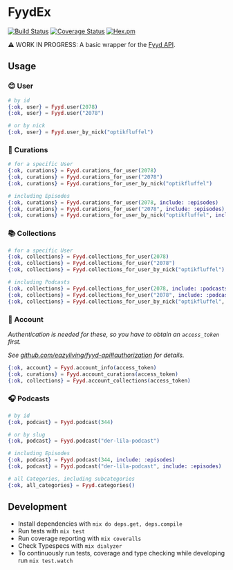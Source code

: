 # FyydEx

[![Build Status](https://travis-ci.org/optikfluffel/fyyd_ex.svg?branch=master)](https://travis-ci.org/optikfluffel/fyyd_ex)
[![Coverage Status](https://coveralls.io/repos/github/optikfluffel/fyyd_ex/badge.svg?branch=master)](https://coveralls.io/github/optikfluffel/fyyd_ex?branch=master)
[![Hex.pm](https://img.shields.io/hexpm/v/fyyd_ex.svg)](https://hex.pm/packages/fyyd_ex)

⚠️ WORK IN PROGRESS: A basic wrapper for the [Fyyd API](https://github.com/eazyliving/fyyd-api).

<!-- TODO: uncomment when ready
## Installation

If [available in Hex](https://hex.pm/docs/publish), the package can be installed
by adding `fyyd_ex` to your list of dependencies in `mix.exs`:

```elixir
def deps do
  [
    {:fyyd_ex, "~> 0.2"}
  ]
end
```

_Also make sure you have these three environtment variables set correctly_:

- `FYYD_CLIENT_ID`
- `FYYD_CLIENT_SECRET`
- `FYYD_OAUTH_CALLBACK_URL`

Documentation can be generated with [ExDoc](https://github.com/elixir-lang/ex_doc)
and published on [HexDocs](https://hexdocs.pm). Once published, the docs can
be found at [https://hexdocs.pm/fyyd_ex](https://hexdocs.pm/fyyd_ex). -->

## Usage

### 😊 User

```elixir
# by id
{:ok, user} = Fyyd.user(2078)
{:ok, user} = Fyyd.user("2078")

# or by nick
{:ok, user} = Fyyd.user_by_nick("optikfluffel")
```

### 📂 Curations

```elixir
# for a specific User
{:ok, curations} = Fyyd.curations_for_user(2078)
{:ok, curations} = Fyyd.curations_for_user("2078")
{:ok, curations} = Fyyd.curations_for_user_by_nick("optikfluffel")

# including Episodes
{:ok, curations} = Fyyd.curations_for_user(2078, include: :episodes)
{:ok, curations} = Fyyd.curations_for_user("2078", include: :episodes)
{:ok, curations} = Fyyd.curations_for_user_by_nick("optikfluffel", include: :episodes)
```

### 📚 Collections

```elixir
# for a specific User
{:ok, collections} = Fyyd.collections_for_user(2078)
{:ok, collections} = Fyyd.collections_for_user("2078")
{:ok, collections} = Fyyd.collections_for_user_by_nick("optikfluffel")

# including Podcasts
{:ok, collections} = Fyyd.collections_for_user(2078, include: :podcasts)
{:ok, collections} = Fyyd.collections_for_user("2078", include: :podcasts)
{:ok, collections} = Fyyd.collections_for_user_by_nick("optikfluffel", include: :podcasts)
```

### 👤 Account

_Authentication is needed for these, so you have to obtain an `access_token` first._

_See [github.com/eazyliving/fyyd-api#authorization](https://github.com/eazyliving/fyyd-api#authorization) for details._

```elixir
{:ok, account} = Fyyd.account_info(access_token)
{:ok, curations} = Fyyd.account_curations(access_token)
{:ok, collections} = Fyyd.account_collections(access_token)
```

### 🎧 Podcasts

```elixir
# by id
{:ok, podcast} = Fyyd.podcast(344)

# or by slug
{:ok, podcast} = Fyyd.podcast("der-lila-podcast")

# including Episodes
{:ok, podcast} = Fyyd.podcast(344, include: :episodes)
{:ok, podcast} = Fyyd.podcast("der-lila-podcast", include: :episodes)

# all Categories, including subcategories
{:ok, all_categories} = Fyyd.categories()
```

## Development

- Install dependencies with `mix do deps.get, deps.compile`
- Run tests with `mix test`
- Run coverage reporting with `mix coveralls`
- Check Typespecs with `mix dialyzer`
- To continuously run tests, coverage and type checking while developing run `mix test.watch`
